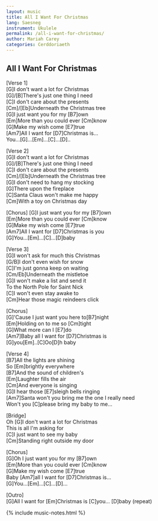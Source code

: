 ```yaml
---
layout: music
title: All I Want For Christmas
lang: Saesneg
instrument: Ukulele
permalink: /all-i-want-for-christmas/
author: Mariah Carey
categories: Cerddoriaeth
---
```

## All I Want For Christmas

[Verse 1]  
[G]I don't want a lot for Christmas  
[G]/[B]There's just one thing I need  
[C]I don't care about the presents  
[Cm]/[Eb]Underneath the Christmas tree  
[G]I just want you for my [B7]own  
[Em]More than you could ever [Cm]know  
[G]Make my wish come [E7]true  
[Am7]All I want for [D7]Christmas is...  
You...[G]...[Em]...[C]...[D]..  
  
[Verse 2]  
[G]I don't want a lot for Christmas  
[G]/[B]There's just one thing I need  
[C]I don't care about the presents  
[Cm]/[Eb]Underneath the Christmas tree  
[G]I don't need to hang my stocking  
[G]There upon the fireplace  
[C]Santa Claus won't make me happy  
[Cm]With a toy on Christmas day  

[Chorus]
[G]I just want you for my [B7]own  
[Em]More than you could ever [Cm]know  
[G]Make my wish come [E7]true  
[Am7]All I want for [D7]Christmas is you  
[G]You...[Em]...[C]...[D]baby  
  
[Verse 3]  
[G]I won't ask for much this Christmas  
[G/B]I don't even wish for snow  
[C]I'm just gonna keep on waiting  
[Cm/Eb]Underneath the mistletoe  
[G]I won't make a list and send it  
To the North Pole for Saint Nick  
[C]I won't even stay awake to  
[Cm]Hear those magic reindeers click  
  
[Chorus]  
[G]'Cause I just want you here to[B7]night  
[Em]Holding on to me so [Cm]tight  
[G]What more can I [E7]do  
[Am7]Baby all I want for [D7]Christmas is  
[G]you[Em]..[C]Oo[D]h baby  
  
[Verse 4]  
[B7]All the lights are shining  
So [Em]brightly everywhere  
[B7]And the sound of children's  
[Em]Laughter fills the air  
[Cm]And everyone is singing  
[G]I hear those [E7]sleigh bells ringing  
[Am7]Santa won't you bring me the one I really need  
Won't you [C]please bring my baby to me...  
  
[Bridge]  
Oh [G]I don't want a lot for Christmas  
This is all I'm asking for  
[C]I just want to see my baby  
[Cm]Standing right outside my door  
  
[Chorus]  
[G]Oh I just want you for my [B7]own  
[Em]More than you could ever [Cm]know  
[G]Make my wish come [E7]true  
Baby [Am7]all I want for [D7]Christmas is...  
[G]You...[Em]...[C]...[D]...  
  
[Outro]  
[G]All I want for [Em]Christmas is [C]you... [D]baby (repeat)  

{% include music-notes.html %}